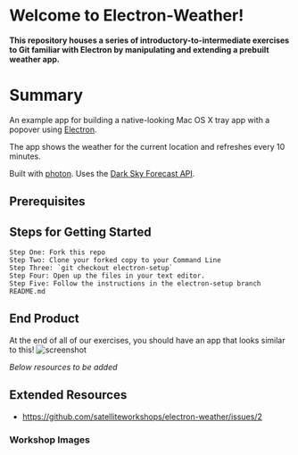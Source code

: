 # Welcome to Electron-Weather!
**This repository houses a series of introductory-to-intermediate exercises to Git familiar with Electron by manipulating and extending a prebuilt weather app.**

# Summary

An example app for building a native-looking Mac OS X tray app with a popover
using [Electron](http://electron.atom.io).

The app shows the weather for the current location and refreshes every 10
minutes.

Built with [photon](http://photonkit.com).
Uses the [Dark Sky Forecast API](https://developer.forecast.io).

## Prerequisites

## Steps for Getting Started
```
Step One: Fork this repo
Step Two: Clone your forked copy to your Command Line
Step Three: `git checkout electron-setup`
Step Four: Open up the files in your text editor.
Step Five: Follow the instructions in the electron-setup branch README.md
```

## End Product
At the end of all of our exercises, you should have an app that looks similar to this! 
![screenshot](https://cloud.githubusercontent.com/assets/671378/15033544/97011f38-1220-11e6-9611-1571063fe107.png)

_Below resources to be added_
## Extended Resources
- https://github.com/satelliteworkshops/electron-weather/issues/2

### Workshop Images


